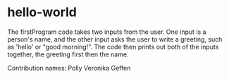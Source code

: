# hello-world

The firstProgram code takes two inputs from the user. One input is a person's name, and the other input asks the user to write a greeting, such as 'hello' or "good morning!". The code then prints out both of the inputs together, the greeting first then the name. 

Contribution names:
 Polly
 Veronika
 Geffen
